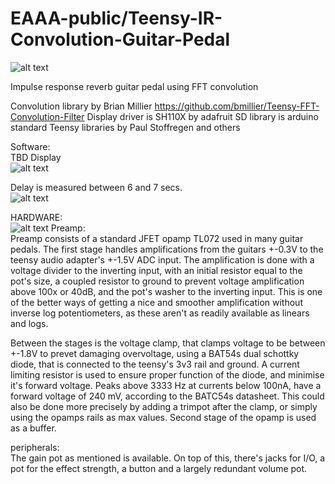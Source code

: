 # EAAA-public/Teensy-IR-Convolution-Guitar-Pedal
![alt text](https://raw.githubusercontent.com/ThommyJensen/EAAA-public/Teensy-IR-Convolution-Guitar-Pedal/front%20page.png)

Impulse response reverb guitar pedal using FFT convolution

Convolution library by Brian Millier https://github.com/bmillier/Teensy-FFT-Convolution-Filter
Display driver is SH110X by adafruit
SD library is arduino standard
Teensy libraries by Paul Stoffregen and others

Software:  
TBD
Display  
![alt text](https://raw.githubusercontent.com/ThommyJensen/EAAA-public/Teensy-IR-Convolution-Guitar-Pedal/mainImg.jpg)

Delay is measured between 6 and 7 secs.  
![alt text](https://raw.githubusercontent.com/ThommyJensen/EAAA-public/Teensy-IR-Convolution-Guitar-Pedal/delay.png)
  
  
  
  
HARDWARE:  
![alt text](https://raw.githubusercontent.com/ThommyJensen/EAAA-public/Teensy-IR-Convolution-Guitar-Pedal/Schematic_teensypedal_2023-12-17.png)
Preamp:  
Preamp consists of a standard JFET opamp TL072 used in many guitar pedals.
The first stage handles amplifications from the guitars +-0.3V to the teensy audio adapter's +-1.5V ADC input.
The amplification is done with a voltage divider to the inverting input, with an initial resistor equal to the pot's size,
a coupled resistor to ground to prevent voltage amplification above 100x or 40dB, and the pot's washer to the inverting input.
This is one of the better ways of getting a nice and smoother amplification without inverse log potentiometers, as these aren't
as readily available as linears and logs.

Between the stages is the voltage clamp, that clamps voltage to be between +-1.8V to prevet damaging overvoltage,
using a BAT54s dual schottky diode, that is connected to the teensy's 3v3 rail and ground. A current limiting resistor is used
to ensure proper function of the diode, and minimise it's forward voltage. Peaks above 3333 Hz at currents below 100nA, 
have a forward voltage of 240 mV, according to the BATC54s datasheet.
This could also be done more precisely by adding a trimpot after the clamp, or simply using the opamps rails as max values.
Second stage of the opamp is used as a buffer.

peripherals:  
The gain pot as mentioned is available. On top of this, there's jacks for I/O, a pot for the effect strength, a button
and a largely redundant volume pot.
